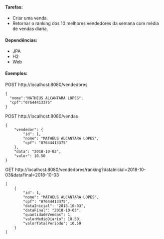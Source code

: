 #### Tarefas:
- Criar uma venda.
- Retornar o ranking dos 10 melhores vendedores da semana com média de vendas diaria.

#### Dependências:
- JPA
- H2
- Web

#### Exemplos:
POST http://localhost:8080/vendedores
```
{
  "nome":"MATHEUS ALCANTARA LOPES",
  "cpf":"07644413375"
}
```
POST http://localhost:8080/vendas
```
{
    "vendedor": {
        "id": 1,
        "nome": "MATHEUS ALCANTARA LOPES",
        "cpf": "07644413375"
    },
    "data": "2018-10-03",
    "valor": 10.50
}
```
GET http://localhost:8080/vendedores/ranking?dataInicial=2018-10-03&dataFinal=2018-10-03
```
[
    {
        "id": 1,
        "nome": "MATHEUS ALCANTARA LOPES",
        "cpf": "07644413375",
        "dataInicial": "2018-10-03",
        "dataFinal": "2018-10-03",
        "quantidadeVendas": 1,
        "valorMedioDiario": 10.50,
        "valorTotalPeriodo": 10.50
    }
]
```
